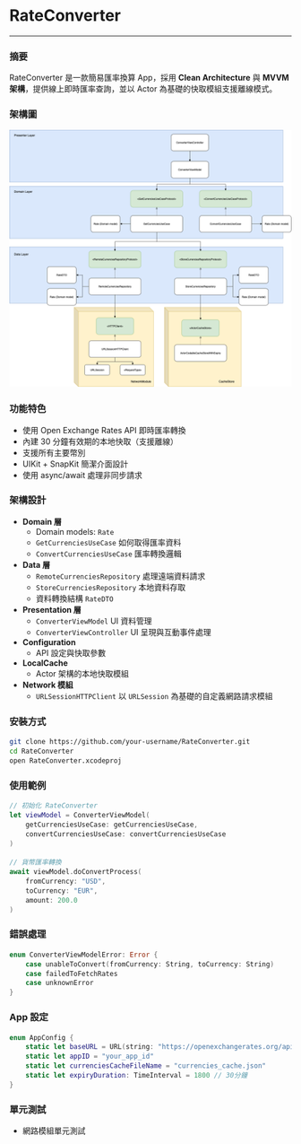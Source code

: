 # RateConverter
---
### 摘要
RateConverter 是一款簡易匯率換算 App，採用 **Clean Architecture** 與 **MVVM 架構**，提供線上即時匯率查詢，並以 Actor 為基礎的快取模組支援離線模式。

### 架構圖
![RateConverter Architecture](https://github.com/ChaoMing0815/RateConverter/blob/main/RateConverter.drawio.png)

### 功能特色
- 使用 Open Exchange Rates API 即時匯率轉換
- 內建 30 分鐘有效期的本地快取（支援離線）
- 支援所有主要幣別
- UIKit + SnapKit 簡潔介面設計
- 使用 async/await 處理非同步請求

### 架構設計
- **Domain 層**
  - Domain models: `Rate`
  - `GetCurrenciesUseCase` 如何取得匯率資料
  - `ConvertCurrenciesUseCase` 匯率轉換邏輯
- **Data 層**
  - `RemoteCurrenciesRepository` 處理遠端資料請求 
  - `StoreCurrenciesRepository` 本地資料存取
  - 資料轉換結構 `RateDTO`
- **Presentation 層**
  - `ConverterViewModel` UI 資料管理
  - `ConverterViewController` UI 呈現與互動事件處理
- **Configuration**
  - API 設定與快取參數
- **LocalCache**
  - Actor 架構的本地快取模組
- **Network 模組**
  - `URLSessionHTTPClient` 以 `URLSession` 為基礎的自定義網路請求模組  

### 安裝方式
```bash
git clone https://github.com/your-username/RateConverter.git
cd RateConverter
open RateConverter.xcodeproj
```

### 使用範例
```swift
// 初始化 RateConverter
let viewModel = ConverterViewModel(
    getCurrenciesUseCase: getCurrenciesUseCase,
    convertCurrenciesUseCase: convertCurrenciesUseCase
)

// 貨幣匯率轉換
await viewModel.doConvertProcess(
    fromCurrency: "USD",
    toCurrency: "EUR",
    amount: 200.0
)
```

### 錯誤處理
```swift
enum ConverterViewModelError: Error {
    case unableToConvert(fromCurrency: String, toCurrency: String)
    case failedToFetchRates
    case unknownError
}
```

### App 設定
```swift
enum AppConfig {
    static let baseURL = URL(string: "https://openexchangerates.org/api/")!
    static let appID = "your_app_id"
    static let currenciesCacheFileName = "currencies_cache.json"
    static let expiryDuration: TimeInterval = 1800 // 30分鐘
}
```

### 單元測試
- 網路模組單元測試

